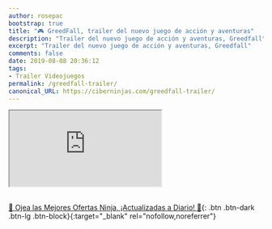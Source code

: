 ```yaml
---
author: rosepac
bootstrap: true
title: "🎮 GreedFall, trailer del nuevo juego de acción y aventuras"
description: "Trailer del nuevo juego de acción y aventuras, Greedfall"
excerpt: "Trailer del nuevo juego de acción y aventuras, Greedfall"
comments: false
date: 2019-08-08 20:36:12
tags:
- Trailer Videojuegos
permalink: /greedfall-trailer/
canonical_URL: https://ciberninjas.com/greedfall-trailer/
---
```


<div class="embed-responsive embed-responsive-16by9">
  <iframe class="embed-responsive-item" src="https://www.youtube-nocookie.com/embed/8u51ZY2a3Sc?rel=0" allowfullscreen></iframe>
</div><br/>

[🎁 Ojea las Mejores Ofertas Ninja, ¡Actualizadas a Diario! 🛒](https://www.amazon.es/shop/cibercursos){: .btn .btn-dark .btn-lg .btn-block}{:target="_blank" rel="nofollow,noreferrer"}